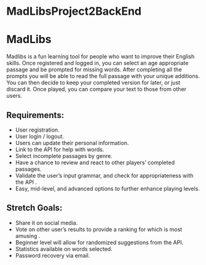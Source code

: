 # MadLibsProject2BackEnd

# MadLibs

Madlibs is a fun learning tool for people who want to improve their English skills.  Once registered and logged in, 
you can select an age appropriate passage and be prompted for missing words.  After completing all the prompts 
you will be able to read the full passage with your unique additions.  You can then decide to keep your completed 
version for later, or just discard it.  Once played, you can compare your text to those from other users.  
 
 
## Requirements: 
- User registration. 
- User login / logout. 
- Users can update their personal information. 
- Link to the API for help with words. 
- Select incomplete passages by genre. 
- Have a chance to review and react to other players’ completed passages. 
- Validate the user’s input grammar, and check for appropriateness with the API . 
- Easy, mid-level, and advanced options to further enhance playing levels. 
 
 
## Stretch Goals: 
- Share it on social media.  
- Vote on other user’s results to provide a ranking for which is most amusing . 
- Beginner level will allow for randomized suggestions from the API. 
- Statistics available on words selected. 
- Password recovery via email. 
